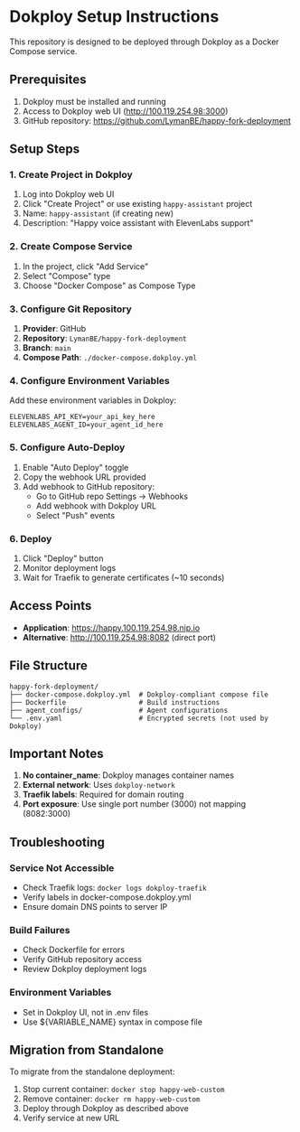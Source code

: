 # Dokploy Setup Instructions

This repository is designed to be deployed through Dokploy as a Docker Compose service.

## Prerequisites

1. Dokploy must be installed and running
2. Access to Dokploy web UI (http://100.119.254.98:3000)
3. GitHub repository: https://github.com/LymanBE/happy-fork-deployment

## Setup Steps

### 1. Create Project in Dokploy

1. Log into Dokploy web UI
2. Click "Create Project" or use existing `happy-assistant` project
3. Name: `happy-assistant` (if creating new)
4. Description: "Happy voice assistant with ElevenLabs support"

### 2. Create Compose Service

1. In the project, click "Add Service"
2. Select "Compose" type
3. Choose "Docker Compose" as Compose Type

### 3. Configure Git Repository

1. **Provider**: GitHub
2. **Repository**: `LymanBE/happy-fork-deployment`
3. **Branch**: `main`
4. **Compose Path**: `./docker-compose.dokploy.yml`

### 4. Configure Environment Variables

Add these environment variables in Dokploy:

```env
ELEVENLABS_API_KEY=your_api_key_here
ELEVENLABS_AGENT_ID=your_agent_id_here
```

### 5. Configure Auto-Deploy

1. Enable "Auto Deploy" toggle
2. Copy the webhook URL provided
3. Add webhook to GitHub repository:
   - Go to GitHub repo Settings → Webhooks
   - Add webhook with Dokploy URL
   - Select "Push" events

### 6. Deploy

1. Click "Deploy" button
2. Monitor deployment logs
3. Wait for Traefik to generate certificates (~10 seconds)

## Access Points

- **Application**: https://happy.100.119.254.98.nip.io
- **Alternative**: http://100.119.254.98:8082 (direct port)

## File Structure

```
happy-fork-deployment/
├── docker-compose.dokploy.yml  # Dokploy-compliant compose file
├── Dockerfile                  # Build instructions
├── agent_configs/              # Agent configurations
└── .env.yaml                   # Encrypted secrets (not used by Dokploy)
```

## Important Notes

1. **No container_name**: Dokploy manages container names
2. **External network**: Uses `dokploy-network`
3. **Traefik labels**: Required for domain routing
4. **Port exposure**: Use single port number (3000) not mapping (8082:3000)

## Troubleshooting

### Service Not Accessible
- Check Traefik logs: `docker logs dokploy-traefik`
- Verify labels in docker-compose.dokploy.yml
- Ensure domain DNS points to server IP

### Build Failures
- Check Dockerfile for errors
- Verify GitHub repository access
- Review Dokploy deployment logs

### Environment Variables
- Set in Dokploy UI, not in .env files
- Use ${VARIABLE_NAME} syntax in compose file

## Migration from Standalone

To migrate from the standalone deployment:

1. Stop current container: `docker stop happy-web-custom`
2. Remove container: `docker rm happy-web-custom`
3. Deploy through Dokploy as described above
4. Verify service at new URL